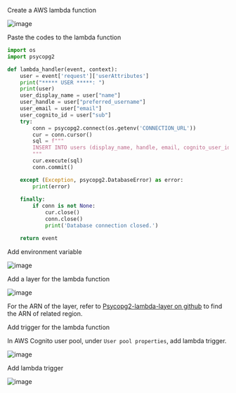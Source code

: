 Create a AWS lambda function

![image](https://user-images.githubusercontent.com/71969513/230805668-afc1b22b-ef02-4860-b4d2-aa1b06206a24.png)

Paste the codes to the lambda function

```python
import os
import psycopg2

def lambda_handler(event, context):
    user = event['request']['userAttributes']
    print("***** USER *****: ")
    print(user)
    user_display_name = user["name"]
    user_handle = user["preferred_username"]
    user_email = user["email"]
    user_cognito_id = user["sub"]
    try:
        conn = psycopg2.connect(os.getenv('CONNECTION_URL'))
        cur = conn.cursor()
        sql = f"""
        INSERT INTO users (display_name, handle, email, cognito_user_id) VALUES({user_display_name}, {user_handle}, {user_email}, {user_cognito_id})
        """
        cur.execute(sql)
        conn.commit() 

    except (Exception, psycopg2.DatabaseError) as error:
        print(error)
        
    finally:
        if conn is not None:
            cur.close()
            conn.close()
            print('Database connection closed.')

    return event
```

Add environment variable

![image](https://user-images.githubusercontent.com/71969513/230811659-da2dd966-dfe2-4ae7-a42a-00030803167e.png)


Add a layer for the lambda function

![image](https://user-images.githubusercontent.com/71969513/230814057-683dad83-133b-401d-b594-a8d851584210.png)

For the ARN of the layer, refer to [Psycopg2-lambda-layer on github](https://github.com/jetbridge/psycopg2-lambda-layer) to find the ARN of related region.

Add trigger for the lambda function

In AWS Cognito user pool, under `User pool properties`, add lambda trigger.

![image](https://user-images.githubusercontent.com/71969513/230814576-4734bc2a-648c-40f0-8368-7d8b62386f57.png)

Add lambda trigger

![image](https://user-images.githubusercontent.com/71969513/230814833-93bd85a0-8288-43e5-b533-bb7282c02645.png)

